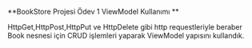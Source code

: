 **BookStore Projesi Ödev 1 ViewModel Kullanımı **

HttpGet,HttpPost,HttpPut ve HttpDelete gibi http requestleriyle beraber Book nesnesi için CRUD işlemleri yaparak ViewModel yapısını kullandık.
